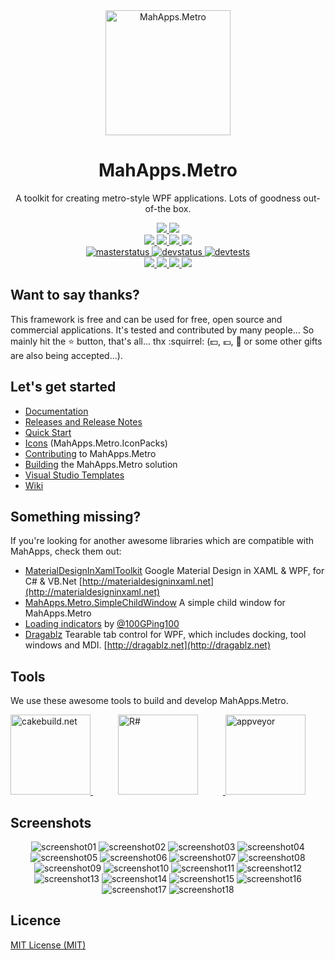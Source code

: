<div align="center">
  <a href="https://github.com/MahApps/MahApps.Metro">
    <img alt="MahApps.Metro" width="200" heigth="200" src="https://user-images.githubusercontent.com/658431/30968270-0e3a855e-a45f-11e7-862b-8d92ebd301ad.png">
  </a>
  <h1>MahApps.Metro</h1>
  <p>
    A toolkit for creating metro-style WPF applications. Lots of goodness out-of-the box.
  </p>
  <a href="https://gitter.im/MahApps/MahApps.Metro">
    <img src="https://img.shields.io/badge/Gitter-Join%20Chat-green.svg?style=flat-square">
  </a>
  <a href="https://twitter.com/punker76">
    <img src="https://img.shields.io/badge/twitter-%40punker76-55acee.svg?style=flat-square">
  </a>
  <br />
  <a href="https://www.nuget.org/packages/MahApps.Metro">
    <img src="https://img.shields.io/nuget/dt/MahApps.Metro.svg?style=flat-square">
  </a>
  <a href="https://www.nuget.org/packages/MahApps.Metro/">
    <img src="https://img.shields.io/nuget/v/MahApps.Metro.svg?style=flat-square">
  </a>
  <a href="https://www.nuget.org/packages/MahApps.Metro/">
    <img src="https://img.shields.io/nuget/vpre/MahApps.Metro.svg?style=flat-square&label=nuget-pre">
  </a>
  <a href="https://github.com/MahApps/MahApps.Metro/releases/latest">
    <img src="https://img.shields.io/github/release/MahApps/MahApps.Metro.svg?style=flat-square">
  </a>
  <br />
  <a href="https://ci.appveyor.com/project/punker76/mahapps-metro/branch/master">
    <img alt="masterstatus" src="https://img.shields.io/appveyor/ci/punker76/mahapps-metro/master.svg?style=flat-square&&label=master">
  </a>
  <a href="https://ci.appveyor.com/project/punker76/mahapps-metro/branch/develop">
    <img alt="devstatus" src="https://img.shields.io/appveyor/ci/punker76/mahapps-metro/develop.svg?style=flat-square&&label=develop">
  </a>
  <a href="https://ci.appveyor.com/project/punker76/mahapps-metro/branch/develop">
    <img alt="devtests" src="https://img.shields.io/appveyor/tests/punker76/mahapps-metro/develop.svg?style=flat-square">
  </a>
  <br />
  <a href="https://github.com/MahApps/MahApps.Metro/issues">
    <img src="https://img.shields.io/github/issues-raw/MahApps/MahApps.Metro.svg?style=flat-square">
  </a>
  <a href="https://github.com/MahApps/MahApps.Metro/issues">
    <img src="https://img.shields.io/github/issues-closed-raw/MahApps/MahApps.Metro.svg?style=flat-square">
  </a>
  <a href="https://github.com/MahApps/MahApps.Metro/issues">
    <img src="https://img.shields.io/github/issues-pr-raw/MahApps/MahApps.Metro.svg?style=flat-square">
  </a>
  <a href="https://github.com/MahApps/MahApps.Metro/issues">
    <img src="https://img.shields.io/github/issues-pr-closed-raw/MahApps/MahApps.Metro.svg?style=flat-square">
  </a>
</div>

<h2>Want to say thanks?</h2>

This framework is free and can be used for free, open source and commercial applications. It's tested and contributed by many people... So mainly hit the :star: button, that's all... thx :squirrel: (:dollar:, :euro:, :beer: or some other gifts are also being accepted...).

<h2>Let's get started</h2>

- [Documentation](https://github.com/MahApps/MahApps.Metro/wiki/Documentation)
- [Releases and Release Notes](https://github.com/MahApps/MahApps.Metro/releases)
- [Quick Start](https://github.com/MahApps/MahApps.Metro/wiki/Quick-Start)
- [Icons](https://github.com/MahApps/MahApps.Metro/wiki/Icons) (MahApps.Metro.IconPacks)
- [Contributing](https://github.com/MahApps/MahApps.Metro/wiki/Contributing) to MahApps.Metro
- [Building](https://github.com/MahApps/MahApps.Metro/wiki/Building-the-MahApps.Metro-solution) the MahApps.Metro solution
- [Visual Studio Templates](https://github.com/MahApps/MahApps.Metro/wiki/Visual-Studio-Templates)
- [Wiki](https://github.com/MahApps/MahApps.Metro/wiki)

<h2>Something missing?</h2>

If you're looking for another awesome libraries which are compatible with MahApps, check them out:

- [MaterialDesignInXamlToolkit](https://github.com/ButchersBoy/MaterialDesignInXamlToolkit) Google Material Design in XAML & WPF, for C# & VB.Net [http://materialdesigninxaml.net](http://materialdesigninxaml.net)
- [MahApps.Metro.SimpleChildWindow](https://github.com/punker76/MahApps.Metro.SimpleChildWindow) A simple child window for MahApps.Metro
- [Loading indicators](https://github.com/100GPing100/LoadingIndicators.WPF) by [@100GPing100](https://github.com/100GPing100)
- [Dragablz](https://github.com/ButchersBoy/Dragablz) Tearable tab control for WPF, which includes docking, tool windows and MDI. [http://dragablz.net](http://dragablz.net)

<h2>Tools</h2>

We use these awesome tools to build and develop MahApps.Metro.

<div>
  <a href="https://cakebuild.net/">
    <img alt="cakebuild.net" width="128" heigth="128" src="./docs/cake-medium.png">
  </a>
  <a href="https://www.jetbrains.com/resharper/">
    <img alt="R#" width="128" heigth="128" hspace="40" src="./docs/icon_ReSharper.png">
  </a>
  <a href="https://www.appveyor.com/">
    <img alt="appveyor" width="128" heigth="128" src="./docs/Appveyor_logo.svg">
  </a>
</div>

<h2>Screenshots</h2>

<div align="center">

<img alt="screenshot01" src="./docs/2018-02-15_22h54_57.png">

<img alt="screenshot02" src="./docs/2018-02-15_22h55_19.png">

<img alt="screenshot03" src="./docs/2018-02-15_22h55_52.png">

<img alt="screenshot04" src="./docs/2018-02-15_22h50_39.png">

<img alt="screenshot05" src="./docs/2018-02-15_22h51_03.png">

<img alt="screenshot06" src="./docs/2018-02-15_22h51_22.png">

<img alt="screenshot07" src="./docs/2018-02-15_22h52_01.png">

<img alt="screenshot08" src="./docs/2018-02-15_22h52_26.png">

<img alt="screenshot09" src="./docs/2018-02-15_22h53_14.png">

<img alt="screenshot10" src="./docs/2018-02-15_22h53_41.png">

<img alt="screenshot11" src="./docs/2018-02-15_22h56_33.png">

<img alt="screenshot12" src="./docs/2018-02-15_22h57_16.png">

<img alt="screenshot13" src="./docs/2018-02-15_22h57_37.png">

<img alt="screenshot14" src="./docs/2018-02-15_22h57_51.png">

<img alt="screenshot15" src="./docs/2018-02-15_23h00_35.png">

<img alt="screenshot16" src="./docs/main_demo_flyout1.png">

<img alt="screenshot17" src="./docs/main_demo_flyout2.png">

<img alt="screenshot18" src="./docs/mahapps_v1.6.0.gif">

</div>

<h2>Licence</h2>

[MIT License (MIT)](./LICENSE)
